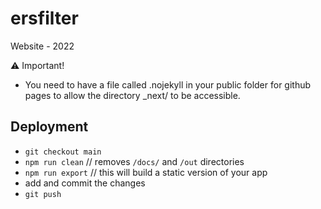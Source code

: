 # ersfilter
Website - 2022

:warning: Important!
- You need to have a file called .nojekyll in your public folder for github pages to allow the directory _next/ to be accessible. 

## Deployment
- `git checkout main`
- `npm run clean` // removes `/docs/` and `/out` directories
- `npm run export` // this will build a static version of your app
- add and commit the changes
- `git push`